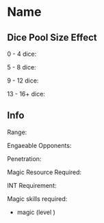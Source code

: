 # Name

## Dice Pool Size Effect

0 -  4 dice:

5 -  8 dice:

9 - 12 dice:

13 - 16+ dice:

## Info

Range:

Engaeable Opponents:

Penetration:

Magic Resource Required:

INT Requirement:

Magic skills required:

- magic (level )

